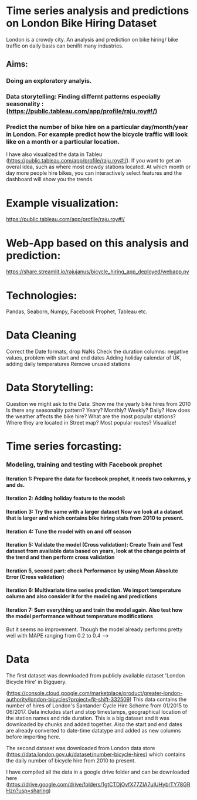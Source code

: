 # Time series analysis and predictions on London Bike Hiring Dataset
London is a crowdy city. An analysis and prediction on bike hiring/ bike traffic on daily basis can benifit many industries. 

## Aims: 
   ### Doing an exploratory analyis.
   ### Data storytelling: Finding differnt patterns especially seasonality : (https://public.tableau.com/app/profile/raju.roy#!/)
   ### Predict the number of bike hire on a particular day/month/year in London. For example predict how the bicycle traffic will look like on a month or a particular location.


I have also visualized the data in Tableu (https://public.tableau.com/app/profile/raju.roy#!/). 
If you want to get an overal idea, such as where most crowdy stations located. At which month or day more people hire bikes, you can interactively select features and the dashboard will show you the trends. 

# Example visualization:

https://public.tableau.com/app/profile/raju.roy#!/

# Web-App based on this analysis and prediction:

https://share.streamlit.io/rajujanus/bicycle_hiring_app_deployed/webapp.py

# Technologies: 

Pandas, Seaborn, Numpy, Facebook Prophet, Tableau etc.

# Data Cleaning
Correct the Date formats, drop NaNs
Check the duration columns: negative values, problem with start and end dates 
Adding holiday calendar of UK, adding daily temperatures
Remove unused stations

# Data Storytelling:

 Question we might ask to the Data:
Show me the yearly bike hires from 2010
Is there any seasonality pattern? Yeary? Monthly? Weekly? Daily?
How does the weather affects the bike hire?
What are the most popular stations? Where they are located in Street map?
Most popular routes? Visualize!

# Time series forcasting:

### Modeling, training and testing with Facebook prophet
#### Iteration 1: Prepare the data for facebook prophet, it needs two columns, y and ds.
#### Iteration 2: Adding holiday feature to the model:
#### Iteration 3: Try the same with a larger dataset Now we look at a dataset that is larger and which contains bike hiring stats from 2010 to present.
#### Iteration 4: Tune the model with on and off season
#### Iteration 5: Validate the model (Cross validation): Create Train and Test dataset from available data based on years, look at the change points of the trend and then perform cross validation
#### Iteration 5, second part: check Performance by using Mean Absolute Error (Cross validation)
#### Iteration 6: Multivariate time series prediction. We import temperature column and also consider it for the modeling and predictions
#### Iteration 7: Sum everything up and train the model again. Also test how the model performance without temperature modifications
But it seems no improvement. Though the model already performs pretty well with MAPE ranging from 0.2 to 0.4 -->


# Data

The first dataset was downloaded from publicly available dataset 'London Bicycle Hire' in Bigquery.

(https://console.cloud.google.com/marketplace/product/greater-london-authority/london-bicycles?project=fit-shift-332509)
This data contains the number of hires of London's Santander Cycle Hire Scheme from 01/2015 to 06/2017. Data includes start and stop timestamps, geographical location of the station names and ride duration.
This is a big dataset and it was downloaded by chunks and added together. Also the start and end dates are already converted to date-time datatype  and added as new columns before importing here.

The second dataset was downloaded from London data store (https://data.london.gov.uk/dataset/number-bicycle-hires) which contains the daily number of bicycle hire from 2010 to present.

I have compiled all the data in a google drive folder and can be downloaded here
(https://drive.google.com/drive/folders/1gtCTDjOvfX77ZIA7uIUHybrTY78GRHzn?usp=sharing)


